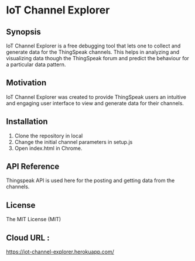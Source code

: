 # IoT Channel Explorer

## Synopsis
IoT Channel Explorer is a free debugging tool that lets one to collect and generate data for the ThingSpeak channels. This helps in analyzing and visualizing data though the ThingSpeak forum and predict the behaviour for a particular data pattern.

## Motivation
IoT Channel Explorer was created to provide ThingSpeak users an intuitive and engaging user interface to view and generate data for their channels.

## Installation
1. Clone the repository in local
2. Change the initial channel parameters in setup.js
3. Open index.html in Chrome.

## API Reference
Thingspeak API is used here for the posting and getting data from the channels.

## License
The MIT License (MIT)

## Cloud URL :
https://iot-channel-explorer.herokuapp.com/


